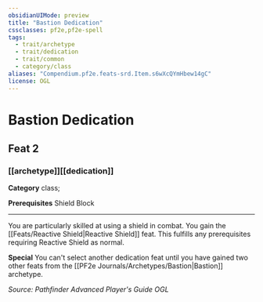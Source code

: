 ```yaml
---
obsidianUIMode: preview
title: "Bastion Dedication"
cssclasses: pf2e,pf2e-spell
tags:
  - trait/archetype
  - trait/dedication
  - trait/common
  - category/class
aliases: "Compendium.pf2e.feats-srd.Item.s6wXcQYmHbew14gC"
license: OGL
---
```

# Bastion Dedication
## Feat 2
### [[archetype]][[dedication]]

**Category** class; 



**Prerequisites** Shield Block
* * *
You are particularly skilled at using a shield in combat. You gain the [[Feats/Reactive Shield|Reactive Shield]] feat. This fulfills any prerequisites requiring Reactive Shield as normal.

**Special** You can't select another dedication feat until you have gained two other feats from the [[PF2e Journals/Archetypes/Bastion|Bastion]] archetype.

*Source: Pathfinder Advanced Player's Guide*
*OGL*